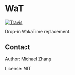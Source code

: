 WaT
===

[![Travis](https://img.shields.io/travis/iptq/wat.svg)](https://travis-ci.org/iptq/wat)

Drop-in WakaTime replacement.

Contact
-------

Author: Michael Zhang

License: MIT
